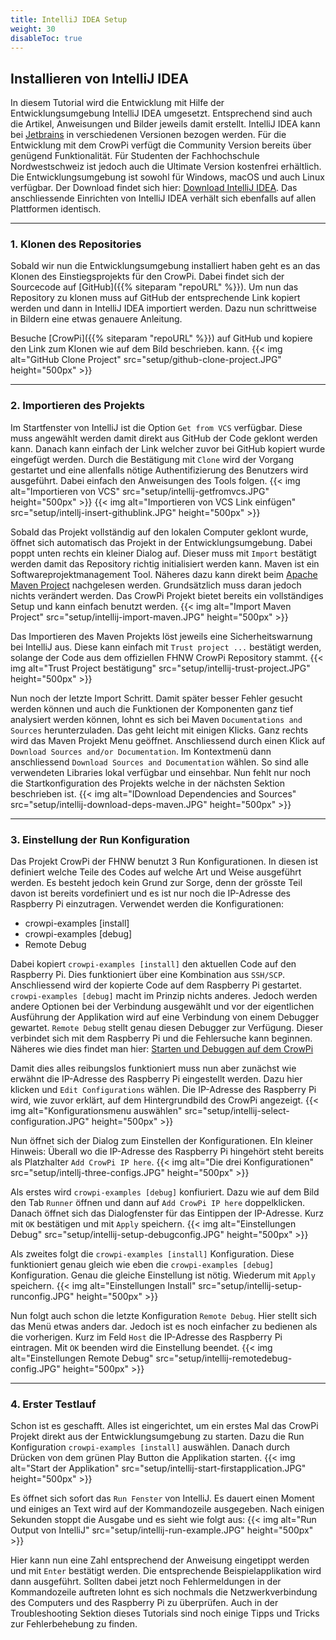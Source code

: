 ```yaml
---
title: IntelliJ IDEA Setup
weight: 30  
disableToc: true
---
```


## Installieren von IntelliJ IDEA

In diesem Tutorial wird die Entwicklung mit Hilfe der Entwicklungsumgebung IntelliJ IDEA umgesetzt. Entsprechend sind auch die Artikel,
Anweisungen und Bilder jeweils damit erstellt. IntelliJ IDEA kann bei [Jetbrains](https://jetbrains.com) in verschiedenen Versionen bezogen
werden. Für die Entwicklung mit dem CrowPi verfügt die Community Version bereits über genügend Funktionalität. Für Studenten der
Fachhochschule Nordwestschweiz ist jedoch auch die Ultimate Version kostenfrei erhältlich. Die Entwicklungsumgebung ist sowohl für Windows,
macOS und auch Linux verfügbar. Der Download findet sich hier: [Download IntelliJ IDEA](https://www.jetbrains.com/idea/download/). Das 
anschliessende Einrichten von IntelliJ IDEA verhält sich ebenfalls auf allen Plattformen identisch.

---

### 1. Klonen des Repositories

Sobald wir nun die Entwicklungsumgebung installiert haben geht es an das Klonen des Einstiegsprojekts für den CrowPi. Dabei findet sich der
Sourcecode auf [GitHub]({{% siteparam "repoURL" %}}). Um nun das Repository zu klonen muss auf GitHub
der entsprechende Link kopiert werden und dann in IntelliJ IDEA importiert werden. Dazu nun schrittweise in Bildern eine etwas genauere
Anleitung.

Besuche [CrowPi]({{% siteparam "repoURL" %}}) auf GitHub und kopiere den Link zum Klonen wie auf dem Bild beschrieben.
kann.
{{< img alt="GitHub Clone Project" src="setup/github-clone-project.JPG" height="500px" >}}

---

### 2. Importieren des Projekts

Im Startfenster von IntelliJ ist die Option `Get from VCS` verfügbar. Diese muss angewählt werden damit direkt aus GitHub der Code geklont
werden kann. Danach kann einfach der Link welcher zuvor bei GitHub kopiert wurde eingefügt werden. Durch die Bestätigung mit
`Clone` wird der Vorgang gestartet und eine allenfalls nötige Authentifizierung des Benutzers wird ausgeführt. Dabei einfach den Anweisungen des
Tools folgen.
{{< img alt="Importieren von VCS" src="setup/intellij-getfromvcs.JPG" height="500px" >}}
{{< img alt="Importieren von VCS Link einfügen" src="setup/intellj-insert-githublink.JPG" height="500px" >}}

Sobald das Projekt vollständig auf den lokalen Computer geklont wurde, öffnet sich automatisch das Projekt in der Entwicklungsumgebung.
Dabei poppt unten rechts ein kleiner Dialog auf. Dieser muss mit `Import` bestätigt werden damit das Repository richtig initialisiert werden
kann. Maven ist ein Softwareprojektmanagement Tool. Näheres dazu kann direkt beim [Apache Maven Project](https://maven.apache.org/)
nachgelesen werden. Grundsätzlich muss daran jedoch nichts verändert werden. Das CrowPi Projekt bietet bereits ein vollständiges Setup und
kann einfach benutzt werden.
{{< img alt="Import Maven Project" src="setup/intellij-import-maven.JPG" height="500px" >}}

Das Importieren des Maven Projekts löst jeweils eine Sicherheitswarnung bei IntelliJ aus. Diese kann einfach mit `Trust project ...` 
bestätigt werden, solange der Code aus dem offiziellen FHNW CrowPi Repository stammt.
{{< img alt="Trust Project bestätigung" src="setup/intellij-trust-project.JPG" height="500px" >}}

Nun noch der letzte Import Schritt. Damit später besser Fehler gesucht werden können und auch die Funktionen der Komponenten ganz tief 
analysiert werden können, lohnt es sich bei Maven `Documentations and Sources` herunterzuladen. Das geht leicht mit einigen Klicks. Ganz 
rechts wird das Maven Projekt Menu geöffnet. Anschliessend durch einen Klick auf `Download Sources and/or Documentation`. Im Kontextmenü 
dann anschliessend `Download Sources and Documentation` wählen. So sind alle verwendeten Libraries lokal verfügbar und einsehbar. Nun 
fehlt nur noch die Startkonfiguration des Projekts welche in der nächsten Sektion beschrieben ist.
{{< img alt="IDownload Dependencies and Sources" src="setup/intellij-download-deps-maven.JPG" height="500px" >}}

---

### 3. Einstellung der Run Konfiguration
Das Projekt CrowPi der FHNW benutzt 3 Run Konfigurationen. In diesen ist definiert welche Teile des Codes auf welche Art und Weise 
ausgeführt werden. Es besteht jedoch kein Grund zur Sorge, denn der grösste Teil davon ist bereits vordefiniert und es ist nur noch die IP-Adresse des Raspberry Pi einzutragen. 
Verwendet werden die Konfigurationen: 
- crowpi-examples [install]
- crowpi-examples [debug]
- Remote Debug 

Dabei kopiert `crowpi-examples [install]` den aktuellen Code auf den Raspberry Pi. Dies funktioniert über eine Kombination aus `SSH/SCP`.
Anschliessend wird der kopierte Code auf dem Raspberry Pi gestartet. `crowpi-examples [debug]` macht im Prinzip nichts anderes. Jedoch 
werden andere Optionen bei der Verbindung ausgewählt und vor der eigentlichen Ausführung der Applikation wird auf eine Verbindung von einem Debugger gewartet. `Remote Debug` 
stellt genau diesen Debugger zur Verfügung. Dieser verbindet sich mit dem Raspberry Pi und die Fehlersuche kann beginnen. Näheres wie 
dies findet man hier: [Starten und Debuggen auf dem CrowPi](TODO)

Damit dies alles reibungslos funktioniert muss nun aber zunächst wie erwähnt die IP-Adresse des Raspberry Pi eingestellt werden. Dazu 
hier klicken und `Edit Configurations` wählen. Die IP-Adresse des Raspberry Pi wird, wie zuvor erklärt, auf dem Hintergrundbild des 
CrowPi angezeigt.
{{< img alt="Konfigurationsmenu auswählen" src="setup/intellij-select-configuration.JPG" height="500px" >}}

Nun öffnet sich der Dialog zum Einstellen der Konfigurationen. EIn kleiner Hinweis: Überall wo die IP-Adresse des Raspberry Pi hingehört 
steht bereits als Platzhalter `Add CrowPi IP here`. 
{{< img alt="Die drei Konfigurationen" src="setup/intellj-three-configs.JPG" height="500px" >}}

Als erstes wird `crowpi-examples [debug]` konfiuriert. Dazu wie auf dem Bild den Tab `Runner` öffnen und dann auf `Add CrowPi IP here` 
doppelklicken. Danach öffnet sich das Dialogfenster für das Eintippen der IP-Adresse. Kurz mit `OK` bestätigen und mit `Apply` speichern. 
{{< img alt="Einstellungen Debug" src="setup/intellij-setup-debugconfig.JPG" height="500px" >}}

Als zweites folgt die `crowpi-examples [install]` Konfiguration. Diese funktioniert genau gleich wie eben die `crowpi-examples [debug]` 
Konfiguration. Genau die gleiche Einstellung ist nötig. Wiederum mit `Apply` speichern.
{{< img alt="Einstellungen Install" src="setup/intellij-setup-runconfig.JPG" height="500px" >}}

Nun folgt auch schon die letzte Konfiguration `Remote Debug`. Hier stellt sich das Menü etwas anders dar. Jedoch ist es noch einfacher 
zu bedienen als die vorherigen. Kurz im Feld `Host` die IP-Adresse des Raspberry Pi eintragen. Mit `OK` beenden wird die Einstellung 
beendet.
{{< img alt="Einstellungen Remote Debug" src="setup/intellij-remotedebug-config.JPG" height="500px" >}}

---

### 4. Erster Testlauf
Schon ist es geschafft. Alles ist eingerichtet, um ein erstes Mal das CrowPi Projekt direkt aus der Entwicklungsumgebung zu starten. 
Dazu die Run Konfiguration `crowpi-examples [install]` auswählen. Danach durch Drücken von dem grünen Play Button die Applikation starten.
{{< img alt="Start der Applikation" src="setup/intellij-start-firstapplication.JPG" height="500px" >}}

Es öffnet sich sofort das `Run Fenster` von IntelliJ. Es dauert einen Moment und einiges an Text wird auf der Kommandozeile ausgegeben. 
Nach einigen Sekunden stoppt die Ausgabe und es sieht wie folgt aus:
{{< img alt="Run Output von IntelliJ" src="setup/intellij-run-example.JPG" height="500px" >}}

Hier kann nun eine Zahl entsprechend der Anweisung eingetippt werden und mit `Enter` bestätigt werden. Die entsprechende 
Beispielapplikation wird dann ausgeführt. Sollten dabei jetzt noch Fehlermeldungen in der Kommandozeile auftreten lohnt es sich nochmals 
die Netzwerkverbindung des Computers und des Raspberry Pi zu überprüfen. Auch in der Troubleshooting Sektion dieses Tutorials sind noch 
einige Tipps und Tricks zur Fehlerbehebung zu finden.
